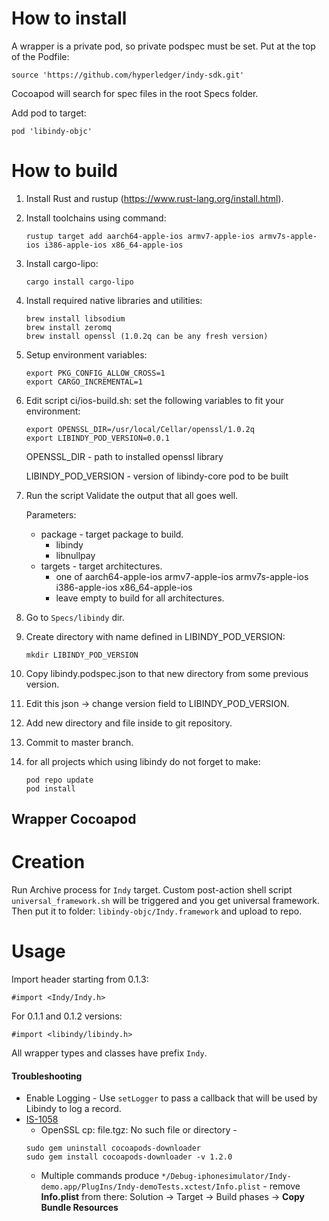 # How to install
A wrapper is a private pod, so private podspec must be set. Put at the top of the Podfile: 
    
    source 'https://github.com/hyperledger/indy-sdk.git'
    
Cocoapod will search for spec files in the root Specs folder.

Add pod to target:
    
    pod 'libindy-objc'                

# How to build

1. Install Rust and rustup (https://www.rust-lang.org/install.html).
1. Install toolchains using command:

   ```
   rustup target add aarch64-apple-ios armv7-apple-ios armv7s-apple-ios i386-apple-ios x86_64-apple-ios
   ```
1. Install cargo-lipo:
   
   ```
   cargo install cargo-lipo
   ```
1. Install required native libraries and utilities:
   
   ```
   brew install libsodium
   brew install zeromq
   brew install openssl (1.0.2q can be any fresh version)
   ```
1. Setup environment variables:
   
   ```
   export PKG_CONFIG_ALLOW_CROSS=1
   export CARGO_INCREMENTAL=1
   ```
1. Edit script ci/ios-build.sh: set the following variables to fit your environment:
   
   ```
   export OPENSSL_DIR=/usr/local/Cellar/openssl/1.0.2q
   export LIBINDY_POD_VERSION=0.0.1
   ```
   OPENSSL_DIR - path to installed openssl library
      
   LIBINDY_POD_VERSION - version of libindy-core pod to be built
1. Run the script Validate the output that all goes well. 
   
   Parameters:
   * package - target package to build.
        * libindy
        * libnullpay
   * targets - target architectures.
        * one of aarch64-apple-ios armv7-apple-ios armv7s-apple-ios i386-apple-ios x86_64-apple-ios
        * leave empty to build for all architectures.
1. Go to `Specs/libindy` dir.
1. Create directory with name defined in LIBINDY_POD_VERSION:
   
   ```
   mkdir LIBINDY_POD_VERSION
   ```
1. Copy libindy.podspec.json to that new directory from some previous version.
1. Edit this json -> change version field to LIBINDY_POD_VERSION.
1. Add new directory and file inside to git repository.
1. Commit to master branch.
1. for all projects which using libindy do not forget to make:

   ```
   pod repo update
   pod install
   ```
   
   
## Wrapper Cocoapod

# Creation 
Run Archive process for `Indy` target. Custom post-action shell script `universal_framework.sh` will be triggered and you get universal framework. Then put it to folder: `libindy-objc/Indy.framework` and upload to repo.

# Usage

Import header starting from 0.1.3:

```
#import <Indy/Indy.h> 
```
For 0.1.1 and 0.1.2 versions:

```
#import <libindy/libindy.h>
```

All wrapper types and classes have prefix `Indy`.

#### Troubleshooting
* Enable Logging - Use `setLogger` to pass a callback that will be used by Libindy to log a record.
* [IS-1058](https://jira.hyperledger.org/browse/IS-1058) 
    * OpenSSL cp: file.tgz: No such file or directory - 
    ```
    sudo gem uninstall cocoapods-downloader
    sudo gem install cocoapods-downloader -v 1.2.0
    ```
    * Multiple commands produce `*/Debug-iphonesimulator/Indy-demo.app/PlugIns/Indy-demoTests.xctest/Info.plist` - remove **Info.plist** from there: Solution -> Target -> Build phases -> **Copy Bundle Resources** 